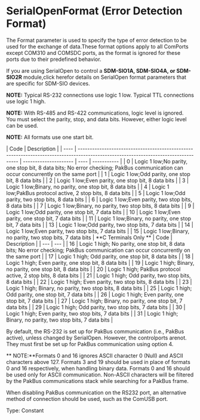 # SerialOpenFormat (Error Detection Format)

The Format parameter is used to specify the type of error detection to be used for the exchange of data.These format options apply to all ComPorts except COM310 and COMSDC ports, as the format is ignored for these ports due to their predefined behavior.

If you are using SerialOpen to control a **SDM-SIO1A, SDM-SIO4A, or SDM-SIO2R** module,click herefor details on SerialOpen format parameters that are specific for SDM-SIO devices.

**NOTE:** Typical RS-232 connections use logic 1 low. Typical TTL connections use logic 1 high.

**NOTE:** With RS-485 and RS-422 communications, logic level is ignored. You must select the parity, stop, and data bits. However, either logic level can be used.

**NOTE:** All formats use one start bit.

| Code | Description                                                                                                                         |
| ---- | ----------------------------------------------------------------------------------------------------------------------------------- | --------------------- | ---- | ----------- |
| 0    | Logic 1 low;No parity, one stop bit, 8 data bits; No error checking; PakBus communication can occur concurrently on the same port   |
| 1    | Logic 1 low;Odd parity, one stop bit, 8 data bits                                                                                   |
| 2    | Logic 1 low;Even parity, one stop bit, 8 data bits                                                                                  |
| 3    | Logic 1 low;Binary, no parity, one stop bit, 8 data bits                                                                            |
| 4    | Logic 1 low;PakBus protocol active, 2 stop bits, 8 data bits                                                                        |
| 5    | Logic 1 low;Odd parity, two stop bits, 8 data bits                                                                                  |
| 6    | Logic 1 low;Even parity, two stop bits, 8 data bits                                                                                 |
| 7    | Logic 1 low;Binary, no parity, two stop bits, 8 data bits                                                                           |
| 9    | Logic 1 low;Odd parity, one stop bit, 7 data bits                                                                                   |
| 10   | Logic 1 low;Even parity, one stop bit, 7 data bits                                                                                  |
| 11   | Logic 1 low;Binary, no parity, one stop bit, 7 data bits                                                                            |
| 13   | Logic 1 low;Odd parity, two stop bits, 7 data bits                                                                                  |
| 14   | Logic 1 low;Even parity, two stop bits, 7 data bits                                                                                 |
| 15   | Logic 1 low;Binary, no parity, two stop bits, 7 data bits                                                                           | **C Terminals Only ** | Code | Description |
| ---  | ---                                                                                                                                 |
| 16   | Logic 1 high; No parity, one stop bit, 8 data bits; No error checking; PakBus communication can occur concurrently on the same port |
| 17   | Logic 1 high; Odd parity, one stop bit, 8 data bits                                                                                 |
| 18   | Logic 1 high; Even parity, one stop bit, 8 data bits                                                                                |
| 19   | Logic 1 high; Binary, no parity, one stop bit, 8 data bits                                                                          |
| 20   | Logic 1 high; PakBus protocol active, 2 stop bits, 8 data bits                                                                      |
| 21   | Logic 1 high; Odd parity, two stop bits, 8 data bits                                                                                |
| 22   | Logic 1 high; Even parity, two stop bits, 8 data bits                                                                               |
| 23   | Logic 1 high; Binary, no parity, two stop bits, 8 data bits                                                                         |
| 25   | Logic 1 high; Odd parity, one stop bit, 7 data bits                                                                                 |
| 26   | Logic 1 high; Even parity, one stop bit, 7 data bits                                                                                |
| 27   | Logic 1 high; Binary, no parity, one stop bit, 7 data bits                                                                          |
| 29   | Logic 1 high; Odd parity, two stop bits, 7 data bits                                                                                |
| 30   | Logic 1 high; Even parity, two stop bits, 7 data bits                                                                               |
| 31   | Logic 1 high; Binary, no parity, two stop bits, 7 data bits                                                                         |

By default, the RS-232 is set up for PakBus communication (i.e., PakBus active), unless changed by SerialOpen. However, the controlports arenot. They must first be set up for PakBus communication using option 4.

** NOTE:**Formats 0 and 16 ignores ASCII character 0 (Null) and ASCII characters above 127. Formats 3 and 19 should be used in place of formats 0 and 16 respectively, when handling binary data. Formats 0 and 16 should be used only for ASCII communication. Non-ASCII characters will be filtered by the PakBus communications stack while searching for a PakBus frame.

When disabling PakBus communication on the RS232 port, an alternative method of connection should be used, such as the ComUSB port.

Type: Constant
